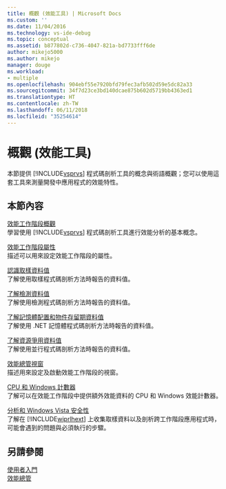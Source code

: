 ```yaml
---
title: 概觀 (效能工具) | Microsoft Docs
ms.custom: ''
ms.date: 11/04/2016
ms.technology: vs-ide-debug
ms.topic: conceptual
ms.assetid: b877802d-c736-4047-821a-bd7733fff6de
author: mikejo5000
ms.author: mikejo
manager: douge
ms.workload:
- multiple
ms.openlocfilehash: 904ebf55e7920bfd79fec3afb502d59e5dc82a33
ms.sourcegitcommit: 34f7d23ce3bd140dcae875b602d5719bb4363ed1
ms.translationtype: HT
ms.contentlocale: zh-TW
ms.lasthandoff: 06/11/2018
ms.locfileid: "35254614"
---
```

# <a name="overviews-performance-tools"></a>概觀 (效能工具)
本節提供 [!INCLUDE[vsprvs](../code-quality/includes/vsprvs_md.md)] 程式碼剖析工具的概念與術語概觀；您可以使用這套工具來測量開發中應用程式的效能特性。  
  
## <a name="in-this-section"></a>本節內容  
 [效能工作階段概觀](../profiling/performance-session-overview.md)  
 學習使用 [!INCLUDE[vsprvs](../code-quality/includes/vsprvs_md.md)] 程式碼剖析工具進行效能分析的基本概念。  
  
 [效能工作階段屬性](../profiling/performance-session-properties.md)  
 描述可以用來設定效能工作階段的屬性。  
  
 [認識取樣資料值](../profiling/understanding-sampling-data-values.md)  
 了解使用取樣程式碼剖析方法時報告的資料值。  
  
 [了解檢測資料值](../profiling/understanding-instrumentation-data-values.md)  
 了解使用檢測程式碼剖析方法時報告的資料值。  
  
 [了解記憶體配置和物件存留期資料值](../profiling/understanding-memory-allocation-and-object-lifetime-data-values.md)  
 了解使用 .NET 記憶體程式碼剖析方法時報告的資料值。  
  
 [了解資源爭用資料值](../profiling/understanding-resource-contention-data-values.md)  
 了解使用並行程式碼剖析方法時報告的資料值。  
  
 [效能總管視窗](../profiling/performance-explorer-window.md)  
 描述用來設定及啟動效能工作階段的視窗。  
  
 [CPU 和 Windows 計數器](../profiling/cpu-and-windows-counters.md)  
 了解可以在效能工作階段中提供額外效能資料的 CPU 和 Windows 效能計數器。  
  
 [分析和 Windows Vista 安全性](../profiling/profiling-and-windows-vista-security.md)  
 了解在 [!INCLUDE[wiprlhext](../debugger/includes/wiprlhext_md.md)] 上收集取樣資料以及剖析跨工作階段應用程式時，可能會遇到的問題與必須執行的步驟。  
  
## <a name="see-also"></a>另請參閱  
 [使用者入門](../profiling/getting-started-with-performance-tools.md)   
 [效能總管](../profiling/performance-explorer.md)
